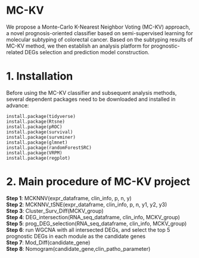 # MC-KV
We propose a Monte-Carlo K-Nearest Neighbor Voting (MC-KV) approach, a novel prognosis-oriented classifier based on semi-supervised learning for molecular subtyping of colorectal cancer. Based on the subtyping results of MC-KV method, we then establish an analysis platform for prognostic-related DEGs selection and prediction model construction.
# 1. Installation
Before using the MC-KV classifier and subsequent analysis methods, several dependent packages need to be downloaded and installed in advance: 
 ```install.package(kknn)   
 install.package(tidyverse)  
 install.package(Rtsne)   
 install.package(pROC)    
 install.package(survival)    
 install.package(survminer)   
 install.package(glmnet)    
 install.package(randomForestSRC)   
 install.package(VRPM)    
 install.package(regplot)
 ```
 
 # 2. Main procedure of MC-KV project
 **Step 1**: MCKNNV(expr_dataframe, clin_info, p, n, y)<br> 
 **Step 2**: MCKNNV_tSNE(expr_dataframe, clin_info, p, n, y1, y2, y3)<br> 
 **Step 3**: Cluster_Surv_Diff(MCKV_group)<br>
 **Step 4**: DEG_intersection(RNA_seq_dataframe, clin_info, MCKV_group)<br>
 **Step 5**: prog_DEG_selection(RNA_seq_dataframe, clin_info, MCKV_group)<br>
 **Step 6**: run WGCNA with all intersected DEGs, and select the top 5 prognostic DEGs in each module as the candidate genes<br>
 **Step 7**: Mod_Diff(candidate_gene)<br>
 **Step 8**: Nomogram(candidate_gene,clin_patho_parameter)<br>
 
 
